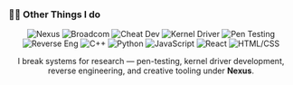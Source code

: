 ### 👨‍💻 Other Things I do  

<div align="center">

<!-- core identity -->
<img alt="Nexus" src="https://img.shields.io/badge/NEXUS-101820?style=for-the-badge&labelColor=101820&color=0f62fe" />
<img alt="Broadcom" src="https://img.shields.io/badge/BROADCOM-101820?style=for-the-badge&labelColor=101820&color=b30000" />

<!-- specialties -->
<img alt="Cheat Dev" src="https://img.shields.io/badge/CHEAT_DEV-101820?style=for-the-badge&labelColor=101820&color=444444" />
<img alt="Kernel Driver" src="https://img.shields.io/badge/KERNEL_DRIVER-101820?style=for-the-badge&labelColor=101820&color=198754" />
<img alt="Pen Testing" src="https://img.shields.io/badge/PEN_TESTING-101820?style=for-the-badge&labelColor=101820&color=0d6efd" />
<img alt="Reverse Eng" src="https://img.shields.io/badge/REVERSE_ENG-101820?style=for-the-badge&labelColor=101820&color=6c757d" />

<!-- languages / frameworks -->
<img alt="C++" src="https://img.shields.io/badge/C++-101820?style=for-the-badge&labelColor=101820&color=00599C&logo=c%2B%2B" />
<img alt="Python" src="https://img.shields.io/badge/Python-101820?style=for-the-badge&labelColor=101820&color=3776AB&logo=python" />
<img alt="JavaScript" src="https://img.shields.io/badge/JavaScript-101820?style=for-the-badge&labelColor=101820&color=F7DF1E&logo=javascript&logoColor=000000" />
<img alt="React" src="https://img.shields.io/badge/React-101820?style=for-the-badge&labelColor=101820&color=61DAFB&logo=react&logoColor=000000" />
<img alt="HTML/CSS" src="https://img.shields.io/badge/HTML%2FCSS-101820?style=for-the-badge&labelColor=101820&color=E34F26&logo=html5" />

</div>

<p align="center">
I break systems for research — pen-testing, kernel driver development, reverse engineering, and creative tooling under <b>Nexus</b>.
</p>
